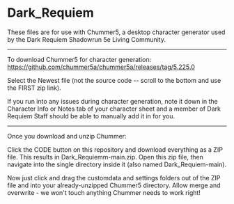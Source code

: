 # Dark_Requiem
These files are for use with Chummer5, a desktop character generator used by the Dark Requiem Shadowrun 5e Living Community.

-----

To download Chummer5 for character generation:  https://github.com/chummer5a/chummer5a/releases/tag/5.225.0

Select the Newest file (not the source code -- scroll to the bottom and use the FIRST zip link).  

If you run into any issues during character generation, note it down in the Character Info or Notes tab of your character sheet and a member of Dark Requiem Staff should be able to manually add it in for you.

-----

Once you download and unzip Chummer:

Click the CODE button on this repository and download everything as a ZIP file.  This results in Dark_Requiemm-main.zip.  Open this zip file, then navigate into the single directory inside it (also named Dark_Requiem-main).

Now just click and drag the customdata and settings folders out of the ZIP file and into your already-unzipped Chummer5 directory.  Allow merge and overwrite - we won't touch anything Chummer needs to work right!
